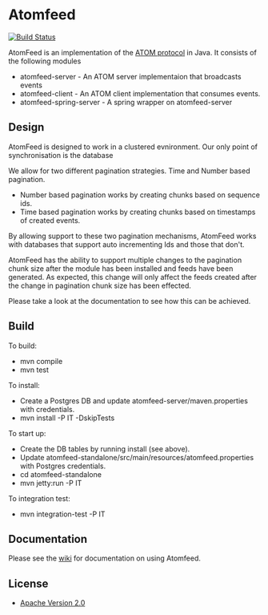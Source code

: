 Atomfeed
========

[![Build Status](https://travis-ci.org/ICT4H/atomfeed.png)](https://travis-ci.org/ICT4H/atomfeed)

AtomFeed is an implementation of the [ATOM protocol](https://github.com/ICT4H/simplefeed) in Java. It consists of the following modules

* atomfeed-server - An ATOM server implementaion that broadcasts events
* atomfeed-client - An ATOM client implementation that consumes events.
* atomfeed-spring-server - A spring wrapper on atomfeed-server

Design
------

AtomFeed is designed to work in a clustered evnironment. Our only point of synchronisation is the database

We allow for two different pagination strategies. Time and Number based pagination. 

* Number based pagination works by creating chunks based on sequence ids.
* Time based pagination works by creating chunks based on timestamps of created events.

By allowing support to these two pagination mechanisms, AtomFeed works with databases that support auto incrementing Ids and those that don't.

<p>
AtomFeed has the ability to support multiple changes to the pagination chunk size after the module has been installed and feeds have been generated.
As expected, this change will only affect the feeds created after the change in pagination chunk size has been effected.

Please take a look at the documentation to see how this can be achieved.
</p>

Build
-----
To build:
* mvn compile
* mvn test

To install:
* Create a Postgres DB and update atomfeed-server/maven.properties with credentials.
* mvn install -P IT -DskipTests

To start up:
* Create the DB tables by running install (see above).
* Update atomfeed-standalone/src/main/resources/atomfeed.properties with Postgres credentials.
* cd atomfeed-standalone
* mvn jetty:run -P IT

To integration test:
* mvn integration-test -P IT

Documentation
------
Please see the [wiki](https://github.com/ICT4H/atomfeed/wiki) for documentation on using Atomfeed.

## License

* [Apache Version 2.0](http://www.apache.org/licenses/LICENSE-2.0.html)

